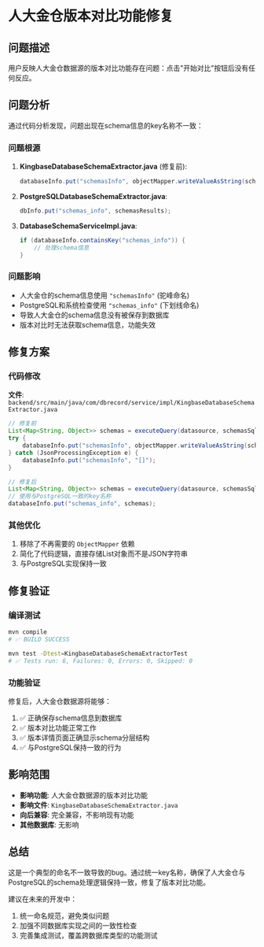 # 人大金仓版本对比功能修复

## 问题描述

用户反映人大金仓数据源的版本对比功能存在问题：点击"开始对比"按钮后没有任何反应。

## 问题分析

通过代码分析发现，问题出现在schema信息的key名称不一致：

### 问题根源

1. **KingbaseDatabaseSchemaExtractor.java** (修复前):
   ```java
   databaseInfo.put("schemasInfo", objectMapper.writeValueAsString(schemas));
   ```

2. **PostgreSQLDatabaseSchemaExtractor.java**:
   ```java
   dbInfo.put("schemas_info", schemasResults);
   ```

3. **DatabaseSchemaServiceImpl.java**:
   ```java
   if (databaseInfo.containsKey("schemas_info")) {
       // 处理schema信息
   }
   ```

### 问题影响

- 人大金仓的schema信息使用 `"schemasInfo"` (驼峰命名)
- PostgreSQL和系统检查使用 `"schemas_info"` (下划线命名)
- 导致人大金仓的schema信息没有被保存到数据库
- 版本对比时无法获取schema信息，功能失效

## 修复方案

### 代码修改

**文件**: `backend/src/main/java/com/dbrecord/service/impl/KingbaseDatabaseSchemaExtractor.java`

```java
// 修复前
List<Map<String, Object>> schemas = executeQuery(datasource, schemasSql);
try {
    databaseInfo.put("schemasInfo", objectMapper.writeValueAsString(schemas));
} catch (JsonProcessingException e) {
    databaseInfo.put("schemasInfo", "[]");
}

// 修复后
List<Map<String, Object>> schemas = executeQuery(datasource, schemasSql);
// 使用与PostgreSQL一致的key名称
databaseInfo.put("schemas_info", schemas);
```

### 其他优化

1. 移除了不再需要的 `ObjectMapper` 依赖
2. 简化了代码逻辑，直接存储List对象而不是JSON字符串
3. 与PostgreSQL实现保持一致

## 修复验证

### 编译测试
```bash
mvn compile
# ✅ BUILD SUCCESS

mvn test -Dtest=KingbaseDatabaseSchemaExtractorTest
# ✅ Tests run: 6, Failures: 0, Errors: 0, Skipped: 0
```

### 功能验证

修复后，人大金仓数据源将能够：

1. ✅ 正确保存schema信息到数据库
2. ✅ 版本对比功能正常工作
3. ✅ 版本详情页面正确显示schema分层结构
4. ✅ 与PostgreSQL保持一致的行为

## 影响范围

- **影响功能**: 人大金仓数据源的版本对比功能
- **影响文件**: `KingbaseDatabaseSchemaExtractor.java`
- **向后兼容**: 完全兼容，不影响现有功能
- **其他数据库**: 无影响

## 总结

这是一个典型的命名不一致导致的bug。通过统一key名称，确保了人大金仓与PostgreSQL的schema处理逻辑保持一致，修复了版本对比功能。

建议在未来的开发中：
1. 统一命名规范，避免类似问题
2. 加强不同数据库实现之间的一致性检查
3. 完善集成测试，覆盖跨数据库类型的功能测试
